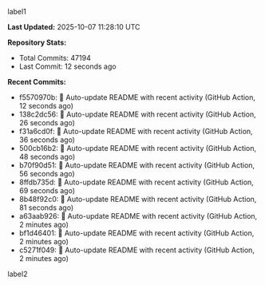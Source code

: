 
label1 
<!-- ACTIVITY_START -->
**Last Updated:** 2025-10-07 11:28:10 UTC

**Repository Stats:**
- Total Commits: 47194
- Last Commit: 12 seconds ago

**Recent Commits:**
- f5570970b: 🤖 Auto-update README with recent activity (GitHub Action, 12 seconds ago)
- 138c2dc56: 🤖 Auto-update README with recent activity (GitHub Action, 26 seconds ago)
- f31a6cd0f: 🤖 Auto-update README with recent activity (GitHub Action, 36 seconds ago)
- 500cb16b2: 🤖 Auto-update README with recent activity (GitHub Action, 48 seconds ago)
- b70f90d51: 🤖 Auto-update README with recent activity (GitHub Action, 56 seconds ago)
- 8ffdb735d: 🤖 Auto-update README with recent activity (GitHub Action, 69 seconds ago)
- 8b48f92c0: 🤖 Auto-update README with recent activity (GitHub Action, 81 seconds ago)
- a63aab926: 🤖 Auto-update README with recent activity (GitHub Action, 2 minutes ago)
- bf1d46401: 🤖 Auto-update README with recent activity (GitHub Action, 2 minutes ago)
- c5271f049: 🤖 Auto-update README with recent activity (GitHub Action, 2 minutes ago)
<!-- ACTIVITY_END -->

label2
